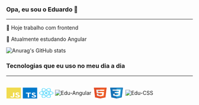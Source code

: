 ### Opa, eu sou o Eduardo 👋

<hr>


 🔭 Hoje trabalho com frontend <br>
 
 🌱 Atualmente estudando Angular


![Anurag's GitHub stats](https://github-readme-stats.vercel.app/api?username=eduardonunespp&show_icons=true&theme=radical)

### Tecnologias que eu uso no meu dia a dia

<hr>

<div style="display: inline_block"><br>
  <img align="center" alt="Edu-Js" height="30" width="40" src="https://raw.githubusercontent.com/devicons/devicon/master/icons/javascript/javascript-plain.svg">
  <img align="center" alt="Edu-Ts" height="30" width="40" src="https://raw.githubusercontent.com/devicons/devicon/master/icons/typescript/typescript-plain.svg">
  <img align="center" alt="Edu-React" height="30" width="40" src="https://raw.githubusercontent.com/devicons/devicon/master/icons/react/react-original.svg">
  <img align="center" alt="Edu-Angular" height="30" width="30" src="https://cdn.jsdelivr.net/gh/devicons/devicon/icons/angularjs/angularjs-original.svg" />
  <img align="center" alt="Edu-HTML" height="30" width="40" src="https://raw.githubusercontent.com/devicons/devicon/master/icons/html5/html5-original.svg">
  <img align="center" alt="Edu-CSS" height="30" width="40" src="https://raw.githubusercontent.com/devicons/devicon/master/icons/css3/css3-original.svg"> 
  <img align="center" alt="Edu-CSS" height="30" width="40" src="https://cdn.jsdelivr.net/gh/devicons/devicon/icons/figma/figma-original.svg"> 
          
          
</div>



  
